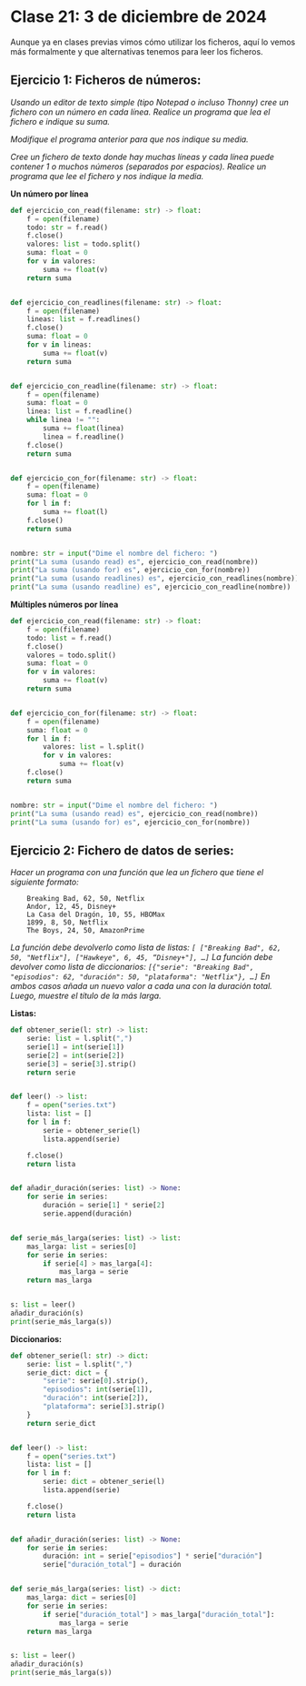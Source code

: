 # Clase 21: 3 de diciembre de 2024

Aunque ya en clases previas vimos cómo utilizar los ficheros, aquí lo vemos más formalmente y que alternativas tenemos para leer los ficheros.

## Ejercicio 1: Ficheros de números:
*Usando un editor de texto simple (tipo Notepad o incluso Thonny) cree un fichero con un número en cada línea. Realice un programa que lea el fichero e indique su suma.*

*Modifique el programa anterior para que nos indique su media.*

*Cree un fichero de texto donde hay muchas líneas y cada línea puede contener 1 o muchos números (separados por espacios). Realice un programa que lee el fichero y nos indique la media.*

__Un número por línea__
```python
def ejercicio_con_read(filename: str) -> float:
    f = open(filename)
    todo: str = f.read()
    f.close()
    valores: list = todo.split()
    suma: float = 0
    for v in valores:
        suma += float(v)
    return suma


def ejercicio_con_readlines(filename: str) -> float:
    f = open(filename)
    lineas: list = f.readlines()
    f.close()
    suma: float = 0
    for v in lineas:
        suma += float(v)
    return suma


def ejercicio_con_readline(filename: str) -> float:
    f = open(filename)
    suma: float = 0
    linea: list = f.readline()
    while linea != "":
        suma += float(linea)
        linea = f.readline()
    f.close()
    return suma


def ejercicio_con_for(filename: str) -> float:
    f = open(filename)
    suma: float = 0
    for l in f:
        suma += float(l)
    f.close()
    return suma


nombre: str = input("Dime el nombre del fichero: ")
print("La suma (usando read) es", ejercicio_con_read(nombre))
print("La suma (usando for) es", ejercicio_con_for(nombre))
print("La suma (usando readlines) es", ejercicio_con_readlines(nombre))
print("La suma (usando readline) es", ejercicio_con_readline(nombre))
```

__Múltiples números por línea__
```python
def ejercicio_con_read(filename: str) -> float:
    f = open(filename)
    todo: list = f.read()
    f.close()
    valores = todo.split()
    suma: float = 0
    for v in valores:
        suma += float(v)
    return suma


def ejercicio_con_for(filename: str) -> float:
    f = open(filename)
    suma: float = 0
    for l in f:
        valores: list = l.split()
        for v in valores:
            suma += float(v)
    f.close()
    return suma


nombre: str = input("Dime el nombre del fichero: ")
print("La suma (usando read) es", ejercicio_con_read(nombre))
print("La suma (usando for) es", ejercicio_con_for(nombre))
```

## Ejercicio 2: Fichero de datos de series:

*Hacer un programa con una función que lea un fichero que tiene el siguiente formato:*
```
	Breaking Bad, 62, 50, Netflix
	Andor, 12, 45, Disney+
	La Casa del Dragón, 10, 55, HBOMax
	1899, 8, 50, Netflix
	The Boys, 24, 50, AmazonPrime
```
*La función debe devolverlo como lista de listas: `[ ["Breaking Bad", 62, 50, "Netflix"], ["Hawkeye", 6, 45, “Disney+"], …]`*
*La función debe devolver como lista de diccionarios: `[{"serie": "Breaking Bad", "episodios": 62, "duración": 50, "plataforma": "Netflix"}, …]`*
*En ambos casos añada un nuevo valor a cada una con la duración total. Luego, muestre el título de la más larga.*

__Listas:__
```python
def obtener_serie(l: str) -> list:
    serie: list = l.split(",")
    serie[1] = int(serie[1])
    serie[2] = int(serie[2])
    serie[3] = serie[3].strip()
    return serie


def leer() -> list:
    f = open("series.txt")
    lista: list = []
    for l in f:
        serie = obtener_serie(l)
        lista.append(serie)

    f.close()
    return lista


def añadir_duración(series: list) -> None:
    for serie in series:
        duración = serie[1] * serie[2]
        serie.append(duración)


def serie_más_larga(series: list) -> list:
    mas_larga: list = series[0]
    for serie in series:
        if serie[4] > mas_larga[4]:
            mas_larga = serie
    return mas_larga


s: list = leer()
añadir_duración(s)
print(serie_más_larga(s))
```

__Diccionarios:__
```python
def obtener_serie(l: str) -> dict:
    serie: list = l.split(",")
    serie_dict: dict = {
        "serie": serie[0].strip(),
        "episodios": int(serie[1]),
        "duración": int(serie[2]),
        "plataforma": serie[3].strip()
    }
    return serie_dict


def leer() -> list:
    f = open("series.txt")
    lista: list = []
    for l in f:
        serie: dict = obtener_serie(l)
        lista.append(serie)

    f.close()
    return lista


def añadir_duración(series: list) -> None:
    for serie in series:
        duración: int = serie["episodios"] * serie["duración"]
        serie["duración_total"] = duración


def serie_más_larga(series: list) -> dict:
    mas_larga: dict = series[0]
    for serie in series:
        if serie["duración_total"] > mas_larga["duración_total"]:
            mas_larga = serie
    return mas_larga


s: list = leer()
añadir_duración(s)
print(serie_más_larga(s))
```
